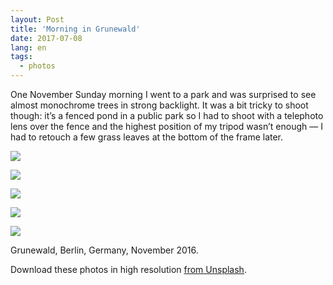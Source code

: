 ```yaml
---
layout: Post
title: 'Morning in Grunewald'
date: 2017-07-08
lang: en
tags:
  - photos
---
```


One November Sunday morning I went to a park and was surprised to see almost monochrome trees in strong backlight. It was a bit tricky to shoot though: it’s a fenced pond in a public park so I had to shoot with a telephoto lens over the fence and the highest position of my tripod wasn’t enough — I had to retouch a few grass leaves at the bottom of the frame later.

![](photo://2016-11-13_0341_Artem_Sapegin)

<!--more-->

![](photo://2016-11-13_0216_Artem_Sapegin)

![](photo://2016-11-13_0251_Artem_Sapegin)

![](photo://2016-11-13_0289_Artem_Sapegin)

![](photo://2016-11-13_0320_Artem_Sapegin)

Grunewald, Berlin, Germany, November 2016.

Download these photos in high resolution [from Unsplash](https://unsplash.com/@sapegin).
